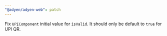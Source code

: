 ```yaml
---
"@adyen/adyen-web": patch
---
```


Fix `UPIComponent` initial value for `isValid`. It should only be default to `true` for UPI QR.